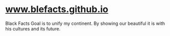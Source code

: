 # www.blefacts.github.io
Black Facts
Goal is to unify my continent. By showing our beautiful it is with his cultures and its future. 
